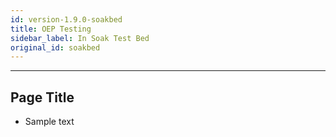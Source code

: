 ```yaml
---
id: version-1.9.0-soakbed
title: OEP Testing
sidebar_label: In Soak Test Bed
original_id: soakbed
---
```

------

## Page Title

- Sample text

